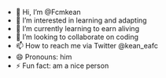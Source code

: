 - 👋 Hi, I’m @Fcmkean
- 👀 I’m interested in learning and adapting
- 🌱 I’m currently learning to earn aliving
- 💞️ I’m looking to collaborate on coding
- 📫 How to reach me via Twitter @kean_eafc
- 😄 Pronouns: him
- ⚡ Fun fact: am a nice person

<!---
Fcmkean/Fcmkean is a ✨ special ✨ repository because its `README.md` (this file) appears on your GitHub profile.
You can click the Preview link to take a look at your changes.
--->
